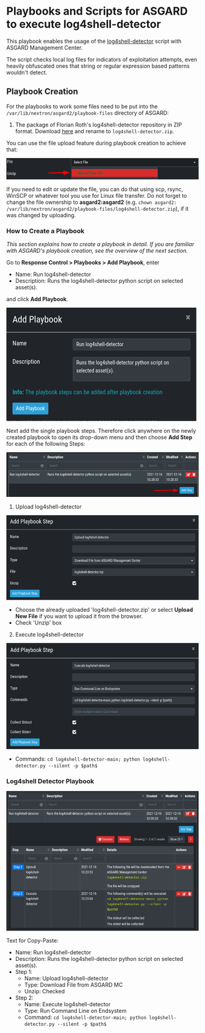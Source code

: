 # Playbooks and Scripts for ASGARD to execute log4shell-detector
This playbook enables the usage of the [log4shell-detector](https://github.com/Neo23x0/log4shell-detector) script with ASGARD Management Center.

The script checks local log files for indicators of exploitation attempts, even heavily obfuscated ones that string or regular expression based patterns wouldn't detect.

## Playbook Creation
For the playbooks to work some files need to be put into the `/var/lib/nextron/asgard2/playbook-files` directory of ASGARD:

1. The package of Florian Roth's log4shell-detector repository in ZIP format. Download [here](https://github.com/Neo23x0/log4shell-detector) and rename to `log4shell-detector.zip`.

You can use the file upload feature during playbook creation to achieve that:

![01.png](img/01.png)

If you need to edit or update the file, you can do that using scp, rsync, WinSCP or whatever tool you use for Linux file transfer. Do not forget to change the file ownership to **asgard2:asgard2**
(e.g. `chown asgard2: /var/lib/nextron/asgard2/playbook-files/log4shell-detector.zip`), if it was changed by uploading.


### How to Create a Playbook
*This section explains how to create a playbook in detail. If you are familiar with ASGARD's playbook creation, see the overview of the next section.*

Go to **Response Control > Playbooks > Add Playbook**, enter
* Name: Run log4shell-detector
* Description: Runs the log4shell-detector python script on selected asset(s).

and click **Add Playbook**.

![02.png](img/02.png)

Next add the single playbook steps. Therefore click anywhere on the newly created playbook to open its drop-down menu and then choose **Add Step** for each of the following Steps:

![03.png](img/03.png)

1. Upload log4shell-detector

![04.png](img/04.png)

- Choose the already uploaded 'log4shell-detector.zip' or select **Upload New File** if you want to upload it from the browser.
- Check 'Unzip' box

2. Execute log4shell-detector

![05.png](img/05.png)

- Commands: `cd log4shell-detector-main; python log4shell-detector.py --silent -p $path$`
    

### Log4shell Detector Playbook

![06.png](img/06.png)

Text for Copy-Paste:
* Name: Run log4shell-detector
* Description: Runs the log4shell-detector python script on selected asset(s).
* Step 1:
	* Name: Upload log4shell-detector
    * Type: Download File from ASGARD MC
    * Unzip: Checked
* Step 2:
	* Name: Execute log4shell-detector
    * Type: Run Command Line on Endsystem
    * Command: `cd log4shell-detector-main; python log4shell-detector.py --silent -p $path$`

